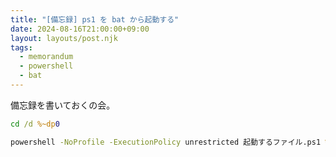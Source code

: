 ```yaml
---
title: "[備忘録] ps1 を bat から起動する"
date: 2024-08-16T21:00:00+09:00
layout: layouts/post.njk
tags:
  - memorandum
  - powershell
  - bat
---
```


備忘録を書いておくの会。

```bat
cd /d %~dp0

powershell -NoProfile -ExecutionPolicy unrestricted 起動するファイル.ps1 %*
```
